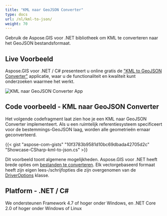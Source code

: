 ```yaml
---
title: "KML naar GeoJSON Converter"
type: docs
url: /nl/kml-to-json/
weight: 70
---
```


Gebruik de Aspose.GIS voor .NET bibliotheek om KML te converteren naar het GeoJSON bestandsformaat.

## **Live Voorbeeld**

Aspose.GIS voor .NET / C# presenteert u online gratis de ["KML to GeoJSON Converter"](https://products.aspose.app/gis/conversion/kml-to-json) applicatie, waar u de functionaliteit en kwaliteit kunt onderzoeken waarmee het werkt.

![KML naar GeoJSON Converter App](conversion.png)

## **Code voorbeeld - KML naar GeoJSON Converter**

Het volgende codefragment laat zien hoe je een KML naar GeoJSON Converter implementeert. Als u een ruimtelijk referentiesysteem specificeert voor de bestemmings-GeoJSON laag, worden alle geometrieën ernaar geconverteerd. 

{{< gist "aspose-com-gists" "10f3783b9581d10bc69dbada42705d2c" "Showcase-CSharp-kml-to-json.cs" >}}

Dit voorbeeld toont algemene mogelijkheden. Aspose.GIS voor .NET heeft brede opties om [bestanden te converteren](https://docs.aspose.com/gis/net/vector-layers/). Elk vectorgebaseerd formaat heeft zijn eigen lees-/schrijfopties die zijn overgenomen van de [DriverOptions](https://reference.aspose.com/gis/net/aspose.gis/driveroptions) klasse.

## **Platform - .NET / C#**

We ondersteunen Framework 4.7 of hoger onder Windows, en .NET Core 2.0 of hoger onder Windows of Linux
